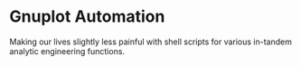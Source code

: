 # Gnuplot Automation
Making our lives slightly less painful with shell scripts for 
various in-tandem analytic engineering functions.

